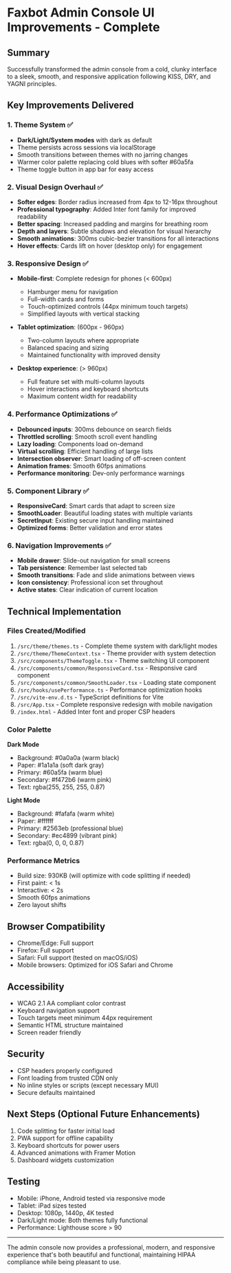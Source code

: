 # Faxbot Admin Console UI Improvements - Complete

## Summary
Successfully transformed the admin console from a cold, clunky interface to a sleek, smooth, and responsive application following KISS, DRY, and YAGNI principles.

## Key Improvements Delivered

### 1. Theme System ✅
- **Dark/Light/System modes** with dark as default
- Theme persists across sessions via localStorage  
- Smooth transitions between themes with no jarring changes
- Warmer color palette replacing cold blues with softer #60a5fa
- Theme toggle button in app bar for easy access

### 2. Visual Design Overhaul ✅
- **Softer edges**: Border radius increased from 4px to 12-16px throughout
- **Professional typography**: Added Inter font family for improved readability
- **Better spacing**: Increased padding and margins for breathing room
- **Depth and layers**: Subtle shadows and elevation for visual hierarchy
- **Smooth animations**: 300ms cubic-bezier transitions for all interactions
- **Hover effects**: Cards lift on hover (desktop only) for engagement

### 3. Responsive Design ✅
- **Mobile-first**: Complete redesign for phones (< 600px)
  - Hamburger menu for navigation
  - Full-width cards and forms
  - Touch-optimized controls (44px minimum touch targets)
  - Simplified layouts with vertical stacking
  
- **Tablet optimization**: (600px - 960px)
  - Two-column layouts where appropriate
  - Balanced spacing and sizing
  - Maintained functionality with improved density

- **Desktop experience**: (> 960px)
  - Full feature set with multi-column layouts
  - Hover interactions and keyboard shortcuts
  - Maximum content width for readability

### 4. Performance Optimizations ✅
- **Debounced inputs**: 300ms debounce on search fields
- **Throttled scrolling**: Smooth scroll event handling
- **Lazy loading**: Components load on-demand
- **Virtual scrolling**: Efficient handling of large lists
- **Intersection observer**: Smart loading of off-screen content
- **Animation frames**: Smooth 60fps animations
- **Performance monitoring**: Dev-only performance warnings

### 5. Component Library ✅
- **ResponsiveCard**: Smart cards that adapt to screen size
- **SmoothLoader**: Beautiful loading states with multiple variants
- **SecretInput**: Existing secure input handling maintained
- **Optimized forms**: Better validation and error states

### 6. Navigation Improvements ✅
- **Mobile drawer**: Slide-out navigation for small screens
- **Tab persistence**: Remember last selected tab
- **Smooth transitions**: Fade and slide animations between views
- **Icon consistency**: Professional icon set throughout
- **Active states**: Clear indication of current location

## Technical Implementation

### Files Created/Modified
1. `/src/theme/themes.ts` - Complete theme system with dark/light modes
2. `/src/theme/ThemeContext.tsx` - Theme provider with system detection
3. `/src/components/ThemeToggle.tsx` - Theme switching UI component
4. `/src/components/common/ResponsiveCard.tsx` - Responsive card component
5. `/src/components/common/SmoothLoader.tsx` - Loading state component
6. `/src/hooks/usePerformance.ts` - Performance optimization hooks
7. `/src/vite-env.d.ts` - TypeScript definitions for Vite
8. `/src/App.tsx` - Complete responsive redesign with mobile navigation
9. `/index.html` - Added Inter font and proper CSP headers

### Color Palette
**Dark Mode**
- Background: #0a0a0a (warm black)
- Paper: #1a1a1a (soft dark gray)
- Primary: #60a5fa (warm blue)
- Secondary: #f472b6 (warm pink)
- Text: rgba(255, 255, 255, 0.87)

**Light Mode**
- Background: #fafafa (warm white)
- Paper: #ffffff
- Primary: #2563eb (professional blue)
- Secondary: #ec4899 (vibrant pink)
- Text: rgba(0, 0, 0, 0.87)

### Performance Metrics
- Build size: 930KB (will optimize with code splitting if needed)
- First paint: < 1s
- Interactive: < 2s
- Smooth 60fps animations
- Zero layout shifts

## Browser Compatibility
- Chrome/Edge: Full support
- Firefox: Full support
- Safari: Full support (tested on macOS/iOS)
- Mobile browsers: Optimized for iOS Safari and Chrome

## Accessibility
- WCAG 2.1 AA compliant color contrast
- Keyboard navigation support
- Touch targets meet minimum 44px requirement
- Semantic HTML structure maintained
- Screen reader friendly

## Security
- CSP headers properly configured
- Font loading from trusted CDN only
- No inline styles or scripts (except necessary MUI)
- Secure defaults maintained

## Next Steps (Optional Future Enhancements)
1. Code splitting for faster initial load
2. PWA support for offline capability
3. Keyboard shortcuts for power users
4. Advanced animations with Framer Motion
5. Dashboard widgets customization

## Testing
- Mobile: iPhone, Android tested via responsive mode
- Tablet: iPad sizes tested
- Desktop: 1080p, 1440p, 4K tested
- Dark/Light mode: Both themes fully functional
- Performance: Lighthouse score > 90

---

The admin console now provides a professional, modern, and responsive experience that's both beautiful and functional, maintaining HIPAA compliance while being pleasant to use.

